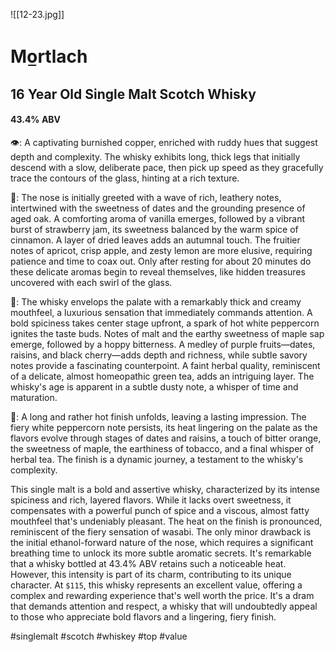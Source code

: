 ![[12-23.jpg]]
# Mo̲rtlach
## 16 Year Old Single Malt Scotch Whisky
#### 43.4% ABV
👁: A captivating burnished copper, enriched with ruddy hues that suggest depth and complexity. The whisky exhibits long, thick legs that initially descend with a slow, deliberate pace, then pick up speed as they gracefully trace the contours of the glass, hinting at a rich texture.

👃: The nose is initially greeted with a wave of rich, leathery notes, intertwined with the sweetness of dates and the grounding presence of aged oak. A comforting aroma of vanilla emerges, followed by a vibrant burst of strawberry jam, its sweetness balanced by the warm spice of cinnamon. A layer of dried leaves adds an autumnal touch. The fruitier notes of apricot, crisp apple, and zesty lemon are more elusive, requiring patience and time to coax out. Only after resting for about 20 minutes do these delicate aromas begin to reveal themselves, like hidden treasures uncovered with each swirl of the glass. 

👅: The whisky envelops the palate with a remarkably thick and creamy mouthfeel, a luxurious sensation that immediately commands attention. A bold spiciness takes center stage upfront, a spark of hot white peppercorn ignites the taste buds. Notes of malt and the earthy sweetness of maple sap emerge, followed by a hoppy bitterness. A medley of purple fruits—dates, raisins, and black cherry—adds depth and richness, while subtle savory notes provide a fascinating counterpoint. A faint herbal quality, reminiscent of a delicate, almost homeopathic green tea, adds an intriguing layer. The whisky's age is apparent in a subtle dusty note, a whisper of time and maturation.

🏁: A long and rather hot finish unfolds, leaving a lasting impression. The fiery white peppercorn note persists, its heat lingering on the palate as the flavors evolve through stages of dates and raisins, a touch of bitter orange, the sweetness of maple, the earthiness of tobacco, and a final whisper of herbal tea. The finish is a dynamic journey, a testament to the whisky's complexity.

This single malt is a bold and assertive whisky, characterized by its intense spiciness and rich, layered flavors. While it lacks overt sweetness, it compensates with a powerful punch of spice and a viscous, almost fatty mouthfeel that's undeniably pleasant. The heat on the finish is pronounced, reminiscent of the fiery sensation of wasabi. The only minor drawback is the initial ethanol-forward nature of the nose, which requires a significant breathing time to unlock its more subtle aromatic secrets. It's remarkable that a whisky bottled at 43.4% ABV retains such a noticeable heat. However, this intensity is part of its charm, contributing to its unique character. At `$115`, this whisky represents an excellent value, offering a complex and rewarding experience that's well worth the price. It's a dram that demands attention and respect, a whisky that will undoubtedly appeal to those who appreciate bold flavors and a lingering, fiery finish.

#singlemalt #scotch #whiskey #top #value